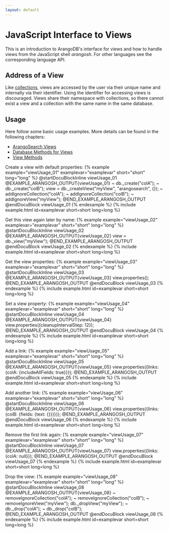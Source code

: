 ```yaml
---
layout: default
---
```

JavaScript Interface to Views
=============================

This is an introduction to ArangoDB's interface for views and how to handle
views from the JavaScript shell _arangosh_. For other languages see the
corresponding language API.

Address of a View
-----------------

Like [collections](datamodeling-collections.html), views are accessed by the user via
their unique name and internally via their identifier. Using the identifier for
accessing views is discouraged. Views share their namespace with collections,
so there cannot exist a view and a collection with the same name in the same
database.

Usage
-----

Here follow some basic usage examples. More details can be found in the
following chapters:

- [ArangoSearch Views](views-arangosearch.html)
- [Database Methods for Views](datamodeling-views-databasemethods.html)
- [View Methods](datamodeling-views-viewmethods.html)

Create a view with default properties:
{% example example="viewUsage_01" examplevar="examplevar" short="short" long="long" %}
    @startDocuBlockInline viewUsage_01
    @EXAMPLE_ARANGOSH_OUTPUT{viewUsage_01}
    ~ db._create("colA");
    ~ db._create("colB");
    view = db._createView("myView", "arangosearch", {});
    ~ addIgnoreCollection("colA");
    ~ addIgnoreCollection("colB");
    ~ addIgnoreView("myView");
    @END_EXAMPLE_ARANGOSH_OUTPUT
    @endDocuBlock viewUsage_01
{% endexample %}
{% include example.html id=examplevar short=short long=long %}

Get this view again later by name:
{% example example="viewUsage_02" examplevar="examplevar" short="short" long="long" %}
    @startDocuBlockInline viewUsage_02
    @EXAMPLE_ARANGOSH_OUTPUT{viewUsage_02}
    view = db._view("myView");
    @END_EXAMPLE_ARANGOSH_OUTPUT
    @endDocuBlock viewUsage_02
{% endexample %}
{% include example.html id=examplevar short=short long=long %}

Get the view properties:
{% example example="viewUsage_03" examplevar="examplevar" short="short" long="long" %}
    @startDocuBlockInline viewUsage_03
    @EXAMPLE_ARANGOSH_OUTPUT{viewUsage_03}
    view.properties();
    @END_EXAMPLE_ARANGOSH_OUTPUT
    @endDocuBlock viewUsage_03
{% endexample %}
{% include example.html id=examplevar short=short long=long %}

Set a view property:
{% example example="viewUsage_04" examplevar="examplevar" short="short" long="long" %}
    @startDocuBlockInline viewUsage_04
    @EXAMPLE_ARANGOSH_OUTPUT{viewUsage_04}
    view.properties({cleanupIntervalStep: 12});
    @END_EXAMPLE_ARANGOSH_OUTPUT
    @endDocuBlock viewUsage_04
{% endexample %}
{% include example.html id=examplevar short=short long=long %}

Add a link:
{% example example="viewUsage_05" examplevar="examplevar" short="short" long="long" %}
    @startDocuBlockInline viewUsage_05
    @EXAMPLE_ARANGOSH_OUTPUT{viewUsage_05}
    view.properties({links: {colA: {includeAllFields: true}}});
    @END_EXAMPLE_ARANGOSH_OUTPUT
    @endDocuBlock viewUsage_05
{% endexample %}
{% include example.html id=examplevar short=short long=long %}

Add another link:
{% example example="viewUsage_06" examplevar="examplevar" short="short" long="long" %}
    @startDocuBlockInline viewUsage_06
    @EXAMPLE_ARANGOSH_OUTPUT{viewUsage_06}
    view.properties({links: {colB: {fields: {text: {}}}}});
    @END_EXAMPLE_ARANGOSH_OUTPUT
    @endDocuBlock viewUsage_06
{% endexample %}
{% include example.html id=examplevar short=short long=long %}

Remove the first link again:
{% example example="viewUsage_07" examplevar="examplevar" short="short" long="long" %}
    @startDocuBlockInline viewUsage_07
    @EXAMPLE_ARANGOSH_OUTPUT{viewUsage_07}
    view.properties({links: {colA: null}});
    @END_EXAMPLE_ARANGOSH_OUTPUT
    @endDocuBlock viewUsage_07
{% endexample %}
{% include example.html id=examplevar short=short long=long %}

Drop the view:
{% example example="viewUsage_08" examplevar="examplevar" short="short" long="long" %}
    @startDocuBlockInline viewUsage_08
    @EXAMPLE_ARANGOSH_OUTPUT{viewUsage_08}
    ~ removeIgnoreCollection("colA");
    ~ removeIgnoreCollection("colB");
    ~ removeIgnoreView("myView");
    db._dropView("myView");
    ~ db._drop("colA");
    ~ db._drop("colB");
    @END_EXAMPLE_ARANGOSH_OUTPUT
    @endDocuBlock viewUsage_08
{% endexample %}
{% include example.html id=examplevar short=short long=long %}
